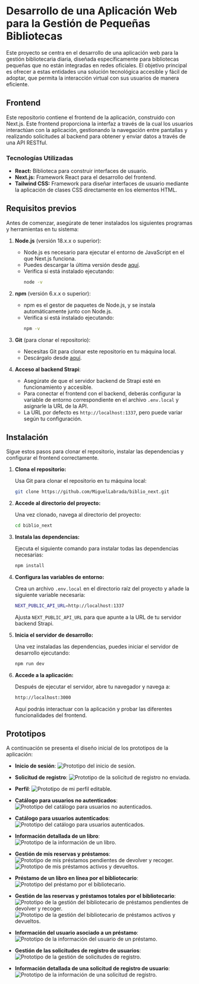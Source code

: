 # Desarrollo de una Aplicación Web para la Gestión de Pequeñas Bibliotecas

Este proyecto se centra en el desarrollo de una aplicación web para la gestión bibliotecaria diaria, diseñada específicamente para bibliotecas pequeñas que no están integradas en redes oficiales. El objetivo principal es ofrecer a estas entidades una solución tecnológica accesible y fácil de adoptar, que permita la interacción virtual con sus usuarios de manera eficiente.

## Frontend

Este repositorio contiene el frontend de la aplicación, construido con Next.js. Este frontend proporciona la interfaz a través de la cual los usuarios interactúan con la aplicación, gestionando la navegación entre pantallas y realizando solicitudes al backend para obtener y enviar datos a través de una API RESTful.

### Tecnologías Utilizadas

- **React:** Biblioteca para construir interfaces de usuario.
- **Next.js:** Framework React para el desarrollo del frontend.
- **Tailwind CSS:** Framework para diseñar interfaces de usuario mediante la aplicación de clases CSS directamente en los elementos HTML.

## Requisitos previos

Antes de comenzar, asegúrate de tener instalados los siguientes programas y herramientas en tu sistema:

1. **Node.js** (versión 18.x.x o superior):
   - Node.js es necesario para ejecutar el entorno de JavaScript en el que Next.js funciona.
   - Puedes descargar la última versión desde [aquí](https://nodejs.org/).
   - Verifica si está instalado ejecutando:
     ```bash
     node -v
     ```

2. **npm** (versión 6.x.x o superior):
   - npm es el gestor de paquetes de Node.js, y se instala automáticamente junto con Node.js.
   - Verifica si está instalado ejecutando:
     ```bash
     npm -v
     ```

3. **Git** (para clonar el repositorio):
   - Necesitas Git para clonar este repositorio en tu máquina local.
   - Descárgalo desde [aquí](https://git-scm.com/downloads).

4. **Acceso al backend Strapi**:
   - Asegúrate de que el servidor backend de Strapi esté en funcionamiento y accesible. 
   - Para conectar el frontend con el backend, deberás configurar la variable de entorno correspondiente en el archivo `.env.local` y asignarle la URL de la API.
   - La URL por defecto es `http://localhost:1337`, pero puede variar según tu configuración.

## Instalación

Sigue estos pasos para clonar el repositorio, instalar las dependencias y configurar el frontend correctamente.

1. **Clona el repositorio:**

   Usa Git para clonar el repositorio en tu máquina local:
   ```bash
   git clone https://github.com/MiguelLabrada/biblio_next.git
    ```

2. **Accede al directorio del proyecto:**

    Una vez clonado, navega al directorio del proyecto:
    ```bash
    cd biblio_next
    ```

3. **Instala las dependencias:**

    Ejecuta el siguiente comando para instalar todas las dependencias necesarias:
    ```bash
    npm install
    ```

4. **Configura las variables de entorno:**

    Crea un archivo `.env.local` en el directorio raíz del proyecto y añade la siguiente variable necesaria:
    ```bash
    NEXT_PUBLIC_API_URL=http://localhost:1337
    ```
    Ajusta `NEXT_PUBLIC_API_URL` para que apunte a la URL de tu servidor backend Strapi.



5. **Inicia el servidor de desarrollo:**

    Una vez instaladas las dependencias, puedes iniciar el servidor de desarrollo ejecutando:
    ```bash
    npm run dev
    ```

6. **Accede a la aplicación:**

    Después de ejecutar el servidor, abre tu navegador y navega a:
    ```bash
    http://localhost:3000
    ```
    Aquí podrás interactuar con la aplicación y probar las diferentes funcionalidades del frontend.


## Prototipos

A continuación se presenta el diseño inicial de los prototipos de la aplicación:

- **Inicio de sesión**:
  ![Prototipo del inicio de sesión.](./public/login.png)

- **Solicitud de registro**:
  ![Prototipo de la solicitud de registro no enviada.](./public/solicitud.png)

- **Perfil**:
  ![Prototipo de mi perfil editable.](./public/perfil.png)

- **Catálogo para usuarios no autenticados**:
  ![Prototipo del catálogo para usuarios no autenticados.](./public/catalogo-publico.png)

- **Catálogo para usuarios autenticados**:
  ![Prototipo del catálogo para usuarios autenticados.](./public/catalogo-login.png)

- **Información detallada de un libro**:
  ![Prototipo de la información de un libro.](./public/info-libro.png)

- **Gestión de mis reservas y préstamos**:
  ![Prototipo de mis préstamos pendientes de devolver y recoger.](./public/mis-prestamos-1.png)
  ![Prototipo de mis préstamos activos y devueltos.](./public/mis-prestamos-2.png)

- **Préstamo de un libro en línea por el bibliotecario**:
  ![Prototipo del préstamo por el bibliotecario.](./public/reserva-admin.png)

- **Gestión de las reservas y préstamos totales por el bibliotecario**:
  ![Prototipo de la gestión del bibliotecario de préstamos pendientes de devolver y recoger.](./public/prestamos-1.png)
  ![Prototipo de la gestión del bibliotecario de préstamos activos y devueltos.](./public/prestamos-2.png)

- **Información del usuario asociado a un préstamo**:
  ![Prototipo de la información del usuario de un préstamo.](./public/bloquear.png)

- **Gestión de las solicitudes de registro de usuarios**:
  ![Prototipo de la gestión de solicitudes de registro.](./public/solicitudes.png)

- **Información detallada de una solicitud de registro de usuario**:
  ![Prototipo de la información de una solicitud de registro.](./public/validar.png)